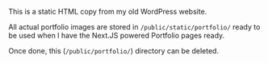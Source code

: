 This is a static HTML copy from my old WordPress website.

All actual portfolio images are stored in `/public/static/portfolio/` ready to be used when I have the Next.JS powered Portfolio pages ready.

Once done, this (`/public/portfolio/`) directory can be deleted.